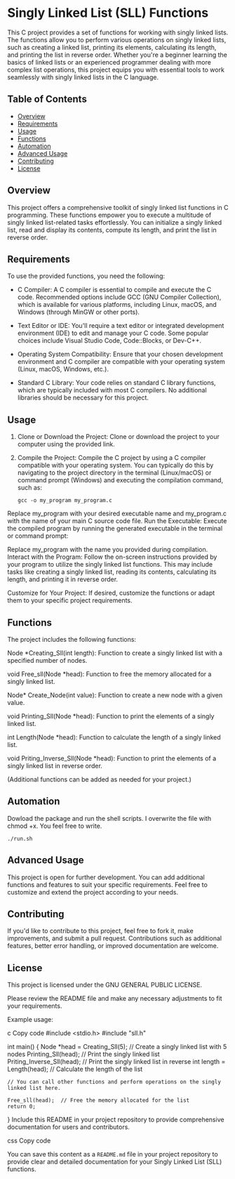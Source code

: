 # Singly Linked List (SLL) Functions

This C project provides a set of functions for working with singly linked lists. The functions allow you to perform various operations on singly linked lists, such as creating a linked list, printing its elements, calculating its length, and printing the list in reverse order. Whether you're a beginner learning the basics of linked lists or an experienced programmer dealing with more complex list operations, this project equips you with essential tools to work seamlessly with singly linked lists in the C language.

## Table of Contents
- [Overview](#overview)
- [Requirements](#requirements)
- [Usage](#usage)
- [Functions](#functions)
- [Automation](#automation)
- [Advanced Usage](#advanced-usage)
- [Contributing](#contributing)
- [License](#license)

## Overview

This project offers a comprehensive toolkit of singly linked list functions in C programming. These functions empower you to execute a multitude of singly linked list-related tasks effortlessly. You can initialize a singly linked list, read and display its contents, compute its length, and print the list in reverse order.

## Requirements

To use the provided functions, you need the following:

- C Compiler: A C compiler is essential to compile and execute the C code. Recommended options include GCC (GNU Compiler Collection), which is available for various platforms, including Linux, macOS, and Windows (through MinGW or other ports).

- Text Editor or IDE: You'll require a text editor or integrated development environment (IDE) to edit and manage your C code. Some popular choices include Visual Studio Code, Code::Blocks, or Dev-C++.

- Operating System Compatibility: Ensure that your chosen development environment and C compiler are compatible with your operating system (Linux, macOS, Windows, etc.).

- Standard C Library: Your code relies on standard C library functions, which are typically included with most C compilers. No additional libraries should be necessary for this project.

## Usage

1. Clone or Download the Project: Clone or download the project to your computer using the provided link.

2. Compile the Project: Compile the C project by using a C compiler compatible with your operating system. You can typically do this by navigating to the project directory in the terminal (Linux/macOS) or command prompt (Windows) and executing the compilation command, such as:

   ```shell
   gcc -o my_program my_program.c
Replace my_program with your desired executable name and my_program.c with the name of your main C source code file.
Run the Executable: Execute the compiled program by running the generated executable in the terminal or command prompt:


Replace my_program with the name you provided during compilation.
Interact with the Program: Follow the on-screen instructions provided by your program to utilize the singly linked list functions. This may include tasks like creating a singly linked list, reading its contents, calculating its length, and printing it in reverse order.

Customize for Your Project: If desired, customize the functions or adapt them to your specific project requirements.

## Functions
The project includes the following functions:

Node *Creating_Sll(int length): Function to create a singly linked list with a specified number of nodes.

void Free_sll(Node *head): Function to free the memory allocated for a singly linked list.

Node* Create_Node(int value): Function to create a new node with a given value.

void Printing_Sll(Node *head): Function to print the elements of a singly linked list.

int Length(Node *head): Function to calculate the length of a singly linked list.

void Priting_Inverse_Sll(Node *head): Function to print the elements of a singly linked list in reverse order.

(Additional functions can be added as needed for your project.)

## Automation
Dowload the package and run the shell scripts. I overwrite the file with chmod +x. You feel free to write.
```shell
./run.sh
```



## Advanced Usage
This project is open for further development. You can add additional functions and features to suit your specific requirements. Feel free to customize and extend the project according to your needs.

## Contributing
If you'd like to contribute to this project, feel free to fork it, make improvements, and submit a pull request. Contributions such as additional features, better error handling, or improved documentation are welcome.

## License
This project is licensed under the GNU GENERAL PUBLIC LICENSE.

Please review the README file and make any necessary adjustments to fit your requirements.

Example usage:

c
Copy code
#include <stdio.h>
#include "sll.h"

int main()
{
    Node *head = Creating_Sll(5);  // Create a singly linked list with 5 nodes
    Printing_Sll(head);  // Print the singly linked list
    Priting_Inverse_Sll(head);  // Print the singly linked list in reverse
    int length = Length(head);  // Calculate the length of the list

    // You can call other functions and perform operations on the singly linked list here.

    Free_sll(head);  // Free the memory allocated for the list
    return 0;
}
Include this README in your project repository to provide comprehensive documentation for users and contributors.

css
Copy code

You can save this content as a `README.md` file in your project repository to provide clear and detailed documentation for your Singly Linked List (SLL) functions.